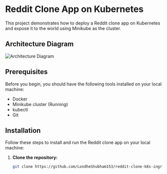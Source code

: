 # Reddit Clone App on Kubernetes

This project demonstrates how to deploy a Reddit clone app on Kubernetes and expose it to the world using Minikube as the cluster.

## Architecture Diagram
![Architecture Diagram](https://github.com/LondheShubham153/reddit-clone-k8s-ingress/assets/71492927/e1eec5f2-1983-445b-8966-e9acfdea7f8e)

## Prerequisites
Before you begin, you should have the following tools installed on your local machine:

- Docker
- Minikube cluster (Running)
- kubectl
- Git

## Installation
Follow these steps to install and run the Reddit clone app on your local machine:

1. **Clone the repository:**
   ```bash
   git clone https://github.com/LondheShubham153/reddit-clone-k8s-ingress.git
